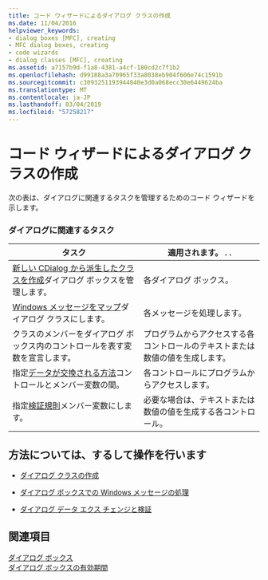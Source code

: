 ```yaml
---
title: コード ウィザードによるダイアログ クラスの作成
ms.date: 11/04/2016
helpviewer_keywords:
- dialog boxes [MFC], creating
- MFC dialog boxes, creating
- code wizards
- dialog classes [MFC], creating
ms.assetid: a7157b9d-f1a8-4381-a4cf-180cd2c7f1b2
ms.openlocfilehash: d99188a3a70965f33a8038eb904f606e74c1591b
ms.sourcegitcommit: c3093251193944840e3d0a068ecc30e6449624ba
ms.translationtype: MT
ms.contentlocale: ja-JP
ms.lasthandoff: 03/04/2019
ms.locfileid: "57258217"
---
```

# <a name="creating-a-dialog-class-with-code-wizards"></a>コード ウィザードによるダイアログ クラスの作成

次の表は、ダイアログに関連するタスクを管理するためのコード ウィザードを示します。

### <a name="dialog-related-tasks"></a>ダイアログに関連するタスク

|タスク|適用されます。 . .|
|----------|--------------------|
|[新しい CDialog から派生したクラスを作成](../mfc/creating-your-dialog-class.md)ダイアログ ボックスを管理します。|各ダイアログ ボックス。|
|[Windows メッセージをマップ](../mfc/handling-windows-messages-in-your-dialog-box.md)ダイアログ クラスにします。|各メッセージを処理します。|
|クラスのメンバーをダイアログ ボックス内のコントロールを表す変数を宣言します。|プログラムからアクセスする各コントロールのテキストまたは数値の値を生成します。|
|指定[データが交換される方法](../mfc/dialog-data-exchange-and-validation.md)コントロールとメンバー変数の間。|各コントロールにプログラムからアクセスします。|
|指定[検証規則](../mfc/dialog-data-exchange-and-validation.md)メンバー変数にします。|必要な場合は、テキストまたは数値の値を生成する各コントロール。|

## <a name="what-do-you-want-to-know-more-about"></a>方法については、するして操作を行います

- [ダイアログ クラスの作成](../mfc/creating-your-dialog-class.md)

- [ダイアログ ボックスでの Windows メッセージの処理](../mfc/handling-windows-messages-in-your-dialog-box.md)

- [ダイアログ データ エクス チェンジと検証](../mfc/dialog-data-exchange-and-validation.md)

## <a name="see-also"></a>関連項目

[ダイアログ ボックス](../mfc/dialog-boxes.md)<br/>
[ダイアログ ボックスの有効期間](../mfc/life-cycle-of-a-dialog-box.md)
